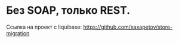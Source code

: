 # Без SOAP, только REST.

Ссылка на проект с liquibase: https://github.com/xaxapetov/store-migration
